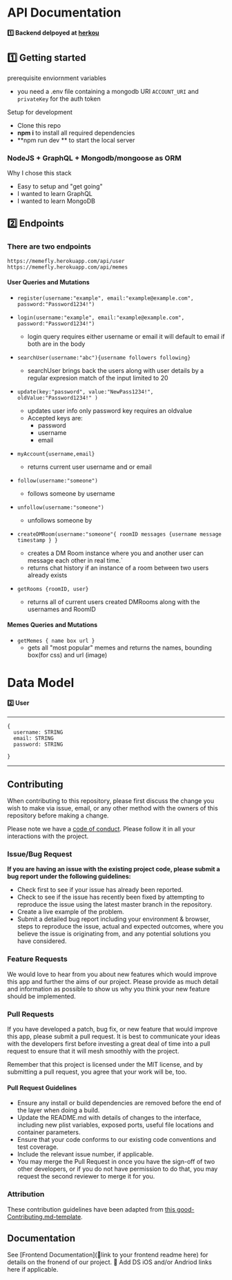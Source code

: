 # API Documentation

#### 1️⃣ Backend delpoyed at [herkou](https://memefly.herokuapp.com/) <br>

## 1️⃣ Getting started

prerequisite enviornment variables
- you need a .env file containing a mongodb URI ```ACCOUNT_URI``` and ```privateKey``` for the auth token

Setup for development
- Clone this repo
- **npm i** to install all required dependencies
- **npm run dev ** to start the local server

### NodeJS + GraphQL + Mongodb/mongoose as ORM

Why I chose this stack

-    Easy to setup and "get going"
-    I wanted to learn GraphQL
-    I wanted to learn MongoDB

## 2️⃣ Endpoints
### There are two endpoints 
```https://memefly.herokuapp.com/api/user```
```https://memefly.herokuapp.com/api/memes```

#### User Queries and Mutations
- ```register(username:"example", email:"example@example.com", password:"Password1234!")```

- ```login(username:"example", email:"example@example.com", password:"Password1234!")```

  - login query requires either username or email it will default to email if both are in the body
- ```searchUser(username:"abc"){username followers following}```
  - searchUser brings back the users along with user details by a regular expresion match of the input limited to 20
  
- ```update(key:"password", value:"NewPass1234!", oldValue:"Password1234!" )```
   - updates user info only password key requires an oldvalue
   - Accepted keys are:
      - password
      - username
      - email
      
- ```myAccount{username,email}```
  - returns current user username and or email
  
- ```follow(username:"someone")```
  - follows someone by username
  
- ```unfollow(username:"someone")```
  - unfollows someone by 
  
- ```createDMRoom(username:"someone"{ roomID messages {username message timestamp } }```
  - creates a DM Room instance where you and another user can message each other in real time.`
  - returns chat history if an instance of a room between two users already exists

- ```getRooms {roomID, user}```
  - returns all of current users created DMRooms along with the usernames and RoomID
  
#### Memes Queries and Mutations
- ```getMemes { name box url }```
  - gets all "most popular" memes and returns the names, bounding box(for css) and url (image)

# Data Model



#### 2️⃣ User
---
```
{
  username: STRING
  email: STRING
  password: STRING
  
}
```
---
## Contributing

When contributing to this repository, please first discuss the change you wish to make via issue, email, or any other method with the owners of this repository before making a change.

Please note we have a [code of conduct](./code_of_conduct.md). Please follow it in all your interactions with the project.

### Issue/Bug Request

 **If you are having an issue with the existing project code, please submit a bug report under the following guidelines:**
 - Check first to see if your issue has already been reported.
 - Check to see if the issue has recently been fixed by attempting to reproduce the issue using the latest master branch in the repository.
 - Create a live example of the problem.
 - Submit a detailed bug report including your environment & browser, steps to reproduce the issue, actual and expected outcomes,  where you believe the issue is originating from, and any potential solutions you have considered.

### Feature Requests

We would love to hear from you about new features which would improve this app and further the aims of our project. Please provide as much detail and information as possible to show us why you think your new feature should be implemented.

### Pull Requests

If you have developed a patch, bug fix, or new feature that would improve this app, please submit a pull request. It is best to communicate your ideas with the developers first before investing a great deal of time into a pull request to ensure that it will mesh smoothly with the project.

Remember that this project is licensed under the MIT license, and by submitting a pull request, you agree that your work will be, too.

#### Pull Request Guidelines

- Ensure any install or build dependencies are removed before the end of the layer when doing a build.
- Update the README.md with details of changes to the interface, including new plist variables, exposed ports, useful file locations and container parameters.
- Ensure that your code conforms to our existing code conventions and test coverage.
- Include the relevant issue number, if applicable.
- You may merge the Pull Request in once you have the sign-off of two other developers, or if you do not have permission to do that, you may request the second reviewer to merge it for you.

### Attribution

These contribution guidelines have been adapted from [this good-Contributing.md-template](https://gist.github.com/PurpleBooth/b24679402957c63ec426).

## Documentation

See [Frontend Documentation](🚫link to your frontend readme here) for details on the fronend of our project.
🚫 Add DS iOS and/or Andriod links here if applicable.
